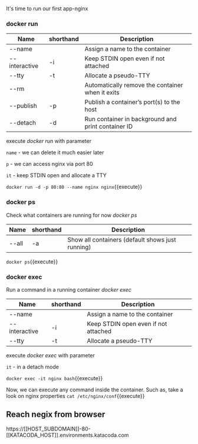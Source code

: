 It's time to run our first app-nginx
### docker run

|Name          | shorthand |Description                          |
|--------------|-----------|-------------------------------------|
|--name        |           |Assign a name to the container       |
|--interactive | -i		   |Keep STDIN open even if not attached |
|--tty         | -t		   |Allocate a pseudo-TTY                |
|--rm          |   		   |Automatically remove the container when it exits|
|--publish     | -p        |Publish a container’s port(s) to the host|
|--detach      | -d        |Run container in background and print container ID|


execute *docker run* with parameter 

`name` - we can delete it much easier later

`p` - we can access nginx via port 80 

`it` - keep STDIN open and allocate a TTY

`docker run -d -p 80:80 --name nginx nginx`{{execute}}

### docker ps
Check what containers are running for now
*docker ps*

|Name          | shorthand |Description                          |
|--------------|-----------|-------------------------------------|
|--all         |-a         |Show all containers (default shows just running)|

`docker ps`{{execute}}

### docker exec
Run a command in a running container
*docker exec*

|Name          | shorthand |Description                          |
|--------------|-----------|-------------------------------------|
|--name        |           |Assign a name to the container       |
|--interactive | -i		   |Keep STDIN open even if not attached |
|--tty         | -t		   |Allocate a pseudo-TTY                |

execute *docker exec* with parameter 

`it` - in a detach mode

`docker exec -it nginx bash`{{execute}}

Now, we can execute any command inside the container.
Such as, take a look on nginx properties
`cat /etc/nginx/conf`{{execute}}


## Reach negix from browser
https://[[HOST_SUBDOMAIN]]-80-[[KATACODA_HOST]].environments.katacoda.com


